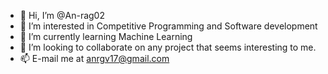 - 👋 Hi, I’m @An-rag02
- 👀 I’m interested in Competitive Programming and Software development
- 🌱 I’m currently learning Machine Learning
- 💞️ I’m looking to collaborate on any project that seems interesting to me.
- 📫 E-mail me at anrgv17@gmail.com

<!---
An-rag02/An-rag02 is a ✨ special ✨ repository because its `README.md` (this file) appears on your GitHub profile.
You can click the Preview link to take a look at your changes.
--->

